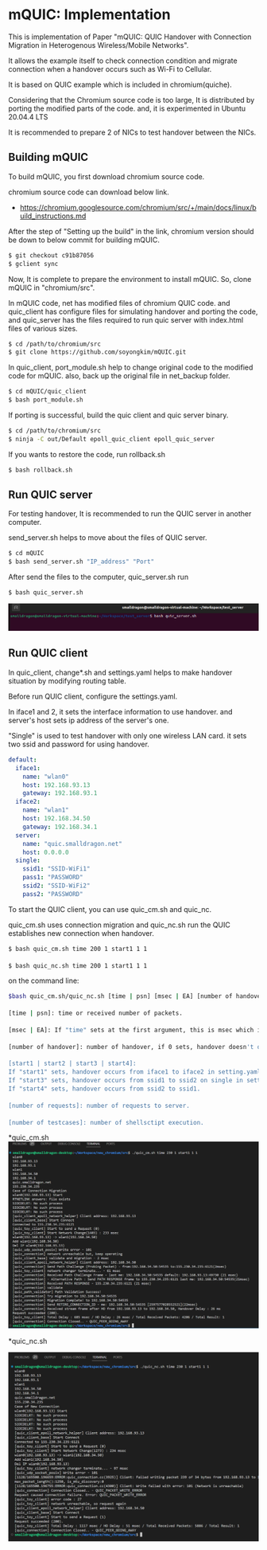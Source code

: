 # mQUIC: Implementation

This is implementation of Paper "mQUIC: QUIC Handover with Connection Migration in Heterogenous Wireless/Mobile Networks". 

It allows the example itself to check connection condition and migrate connection when a handover occurs such as Wi-Fi to Cellular.

It is based on QUIC example which is included in chromium(quiche).

Considering that the Chromium source code is too large, It is distributed by porting the modified parts of the code. and, it is experimented in Ubuntu 20.04.4 LTS

It is recommended to prepare 2 of NICs to test handover between the NICs.



## Building mQUIC

To build mQUIC, you first download chromium source code.

chromium source code can download below link.

- https://chromium.googlesource.com/chromium/src/+/main/docs/linux/build_instructions.md

After the step of "Setting up the build" in the link, chromium version should be down to below commit for building mQUIC.

```bash
$ git checkout c91b87056
$ gclient sync
```

Now, It is complete to prepare the environment to install mQUIC. So, clone mQUIC in "chromium/src".

In mQUIC code, net has modified files of chromium QUIC code. and quic_client has configure files for simulating handover and porting the code, and quic_server has the files required to run quic server with index.html files of various sizes.

```bash
$ cd /path/to/chromium/src
$ git clone https://github.com/soyongkim/mQUIC.git
```

In quic_client, port_module.sh help to change original code to the modified code for mQUIC. also, back up the original file in net_backup folder.

```bash
$ cd mQUIC/quic_client
$ bash port_module.sh
```

If porting is successful, build the quic client and quic server binary.

```bash
$ cd /path/to/chromium/src
$ ninja -C out/Default epoll_quic_client epoll_quic_server
```

If you wants to restore the code, run rollback.sh

```bash
$ bash rollback.sh
```



## Run QUIC server

For testing handover, It is recommended to run the QUIC server in another computer.

send_server.sh helps to move about the files of QUIC server.

```bash
$ cd mQUIC
$ bash send_server.sh "IP_address" "Port"
```

After send the files to the computer, quic_server.sh run

```bash
$ bash quic_server.sh
```

![image-20221123161828129](./.assets/image-20221123161828129.png)





## Run QUIC client

In quic_client, change*.sh and settings.yaml helps to make handover situation by modifying routing table.

Before run QUIC client, configure the settings.yaml.

In iface1 and 2, it sets the interface information to use handover. and server's host sets ip address of the server's one.

"Single" is used to test handover with only one wireless LAN card. it sets two ssid and password for using handover. 

```yaml
default:
  iface1:
    name: "wlan0"
    host: 192.168.93.13
    gateway: 192.168.93.1
  iface2:
    name: "wlan1"
    host: 192.168.34.50
    gateway: 192.168.34.1
  server:
    name: "quic.smalldragon.net"
    host: 0.0.0.0
  single:
    ssid1: "SSID-WiFi1"
    pass1: "PASSWORD"
    ssid2: "SSID-WiFi2"
    pass2: "PASSWORD"
```

To start the QUIC client, you can use quic_cm.sh and quic_nc.

quic_cm.sh uses connection migration and quic_nc.sh run the QUIC establishes new connection when handover.

```bash
$ bash quic_cm.sh time 200 1 start1 1 1

$ bash quic_nc.sh time 200 1 start1 1 1
```

on the command line:

```bash
$bash quic_cm.sh/quic_nc.sh [time | psn] [msec | EA] [number of handover] [start1 | start2 | start3 | start4] [number of requests] [number of testcases]

[time | psn]: time or received number of packets.

[msec | EA]: If "time" sets at the first argument, this is msec which is used to occur handover after the time. if "psn" sets at the first argument, this is EA which is used to occur handover after receiving the number of packets.

[number of handover]: number of handover, if 0 sets, handover doesn't occur.

[start1 | start2 | start3 | start4]: 
If "start1" sets, handover occurs from iface1 to iface2 in setting.yaml. If "start2" sets, handover occurs from iface2 to iface1.
If "start3" sets, handover occurs from ssid1 to ssid2 on single in setting.yaml.
If "start4" sets, handover occurs from ssid2 to ssid1.

[number of requests]: number of requests to server.

[number of testcases]: number of shellsctipt execution.
```

 *quic_cm.sh![image-20221128165309158](./.assets/image-20221128165309158.png)

*quic_nc.sh

![image-20221128165514428](./.assets/image-20221128165514428.png)

